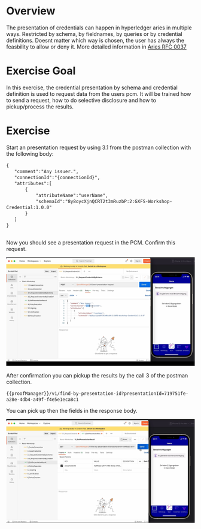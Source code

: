 # Overview

The presentation of credentials can happen in hyperledger aries in multiple ways. Restricted by schema, by fieldnames, by queries or by credential definitions. Doesnt matter which way is chosen, the user has always the feasbility to allow or deny it. More detailed information in [Aries RFC 0037](https://github.com/hyperledger/aries-rfcs/tree/main/features/0037-present-proof)

# Exercise Goal

In this exercise, the credential presentation by schema and credential definition is used to request data from the users pcm. It will be trained how to send a request, how to do selective disclosure and how to pickup/process the results.

# Exercise

Start an presentation request by using 3.1 from the postman collection with the following body:

```
{
   "comment":"Any issuer.",
   "connectionId":"{connectionId}",
   "attributes":[
       {
           "attributeName":"userName",
           "schemaId":"8y8oycXjnQCRT2t3mRuzbP:2:GXFS-Workshop-Credential:1.0.0"
       }
   ]
}


```

Now you should see a presentation request in the PCM. Confirm this request. 

[![](media/poster.png)](media/PresentationRequest.mp4 "Presentation Request")



After confirmation you can pickup the results by the call 3 of the postman collection.

```
{{proofManager}}/v1/find-by-presentation-id?presentationId=719751fe-a28e-4db4-a49f-f4e5e1eca8c1

```
You can pick up then the fields in the response body.

[![](media/poster3.png)](media/GetPresentationResult.mp4 "Get Presentation Result")




